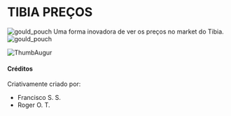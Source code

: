 #  TIBIA PREÇOS
![gould_pouch](https://github.com/roger-otrevizan/tibia_prices/blob/master/assets/images/tibia-coins-250-tc-50x50px.png) Uma forma inovadora de ver os preços no market do Tibia. ![gould_pouch](https://github.com/roger-otrevizan/tibia_prices/blob/master/assets/images/tibia-coins-250-tc-50x50px.png)

![ThumbAugur](https://github.com/roger-otrevizan/tibia_prices/blob/master/assets/images/FloatingAugur_350x350px.png)
#### Créditos
Criativamente criado por:
- Francisco S. S.
- Roger O. T.
